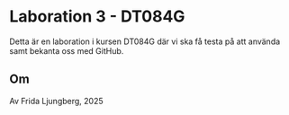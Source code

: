 # Laboration 3 - DT084G
Detta är en laboration i kursen DT084G där vi ska få testa på att använda samt bekanta oss med GitHub.

## Om
Av Frida Ljungberg, 2025